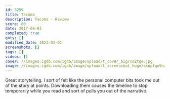 ```yaml
---
id: 8259
title: Tacoma
description: Tacoma - Review
score: 80
date: 2017-08-01
completed: true
goty: []
modified_date: 2023-03-01
screenshots: []
tags: []
videos: []
cover: //images.igdb.com/igdb/image/upload/t_cover_big/co2tge.jpg
image: //images.igdb.com/igdb/image/upload/t_screenshot_huge/asopfqu9nzmiukclwfk6.jpg
---
```

Great storytelling. I sort of felt like the personal computer bits took me out of the story at points. Downloading them causes the timeline to stop temporarily while you read and sort of pulls you out of the narrative.